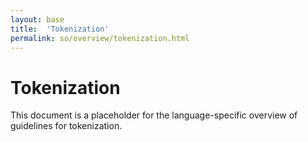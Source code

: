 ```yaml
---
layout: base
title:  'Tokenization'
permalink: so/overview/tokenization.html
---
```


# Tokenization

This document is a placeholder for the language-specific overview of
guidelines for tokenization.
